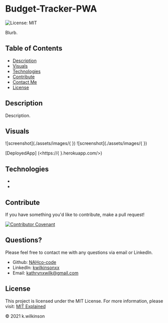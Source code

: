 # Budget-Tracker-PWA

![License: MIT](https://img.shields.io/badge/License-MIT-success.svg)

Blurb.

## Table of Contents

- [Description](#description)
- [Visuals](#visuals)
- [Technologies](#technologies)
- [Contribute](#contribute)
- [Contact Me](#questions)
- [License](#license)

## Description

Description.

## Visuals

![screenshot](./assets/images/{ }) ![screenshot](./assets/images/{ })

[DeployedApp] (<https://{ }.herokuapp.com/>)

## Technologies

-
-

## Contribute

If you have something you'd like to contribute, make a pull request!

[![Contributor Covenant](https://img.shields.io/badge/Contributor%20Covenant-2.0-4baaaa.svg)](code_of_conduct.md)

## Questions?

Please feel free to contact me with any questions via email or LinkedIn.

- Github: [NAHco-code](https://github.com/NAHco-code)
- LinkedIn: [kwilkinsonxx](https://www.linkedin.com/in/kwilkinsonxx/)
- Email: [kathrynxwilk@gmail.com](kathrynxwilk@gmail.com)

## License

This project is licensed under the MIT License.
For more information, please visit: [MIT Explained](https://choosealicense.com/licenses/mit/)

&copy; 2021 k.wilkinson
